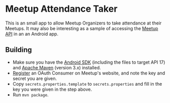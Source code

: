 Meetup Attendance Taker
=======================

This is an small app to allow Meetup Organizers to take attendance at their Meetups. It may also be interesting as a sample of accessing the [Meetup API][] in an an Android app.

Building
--------

 * Make sure you have the [Android SDK][] (including the files to target API 17) and [Apache Maven][] (version 3.x) installed.
 * [Register][consumer] an OAuth Consumer on Meetup's website, and note the key and secret you are given.
 * Copy `secrets.properties.template` to `secrets.properties` and fill in the key you were given in the step above.
 * Run `mvn package`.

[Meetup API]: http://www.meetup.com/meetup_api/
[Android SDK]: https://developer.android.com/sdk/index.html
[Apache Maven]: https://maven.apache.org/
[consumer]: http://www.meetup.com/meetup_api/oauth_consumers/